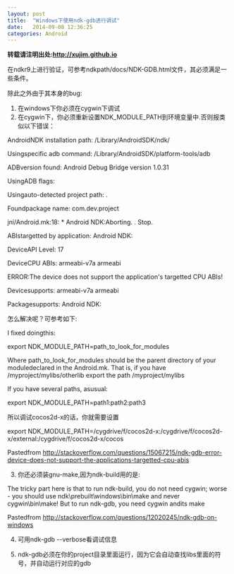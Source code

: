 ```yaml
---
layout: post
title:  "Windows下使用ndk-gdb进行调试"
date:   2014-09-08 12:36:25
categories: Android
---
```


**转载请注明出处:http://xujim.github.io**

在ndkr9上进行验证，可参考ndkpath/docs/NDK-GDB.html文件，其必须满足一些条件。

除此之外由于其本身的bug:

1. 在windows下你必须在cygwin下调试
2. 在cygwin下，你必须重新设置NDK_MODULE_PATH到环境变量中.否则报类似以下错误：

>
AndroidNDK installation path: /Library/AndroidSDK/ndk/ 

Usingspecific adb command: /Library/AndroidSDK/platform-tools/adb 

ADBversion found: Android Debug Bridge version 1.0.31 

UsingADB flags: 

Usingauto-detected project path: . 

Foundpackage name: com.dev.project 

jni/Android.mk:18: * Android NDK:Aborting. . Stop. 

ABIstargetted by application: Android NDK: 

DeviceAPI Level: 17 

DeviceCPU ABIs: armeabi-v7a armeabi 

ERROR:The device does not support the application's targetted CPU ABIs! 

Devicesupports: armeabi-v7a armeabi 

Packagesupports: Android NDK: 

怎么解决呢？可参考如下:

>
I fixed doingthis:

export NDK_MODULE_PATH=path_to_look_for_modules

Where path_to_look_for_modules should be the parent directory of your moduledeclared in the Android.mk. That is, if you have 
/myproject/mylibs/otherlib export the path /myproject/mylibs

If you have several paths, asusual:

export NDK_MODULE_PATH=path1:path2:path3

所以调试cocos2d-x的话，你就需要设置
>
export NDK_MODULE_PATH=/cygdrive/f/cocos2d-x:/cygdrive/f/cocos2d-x/external:/cygdrive/f/cocos2d-x/cocos

Pastedfrom <http://stackoverflow.com/questions/15067215/ndk-gdb-error-device-does-not-support-the-applications-targetted-cpu-abis>

3. 你还必须装gnu-make,因为ndk-build用的是:

>
The tricky part here is that to run ndk-build, you do not need cygwin; worse - you should use ndk\prebuilt\windows\bin\make and never cygwin\bin\make! But to run ndk-gdb, you need cygwin andits make

Pastedfrom <http://stackoverflow.com/questions/12020245/ndk-gdb-on-windows>

4. 可用ndk-gdb --verbose看调试信息

5. ndk-gdb必须在你的project目录里面运行，因为它会自动查找libs里面的符号，并自动运行对应的gdb

